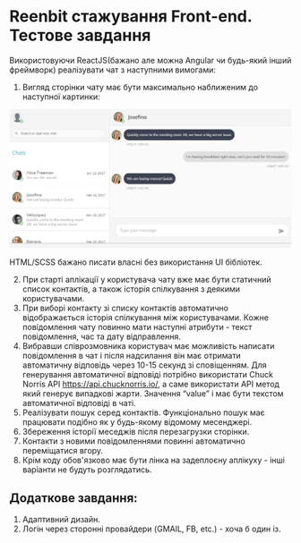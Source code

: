 # Reenbit стажування Front-end. Тестове завдання

Використовуючи ReaсtJS(бажано але можна Angular чи будь-який інший фреймворк)
реалізувати чат з наступними вимогами:

1. Вигляд сторінки чату має бути максимально наближеним до наступної картинки:

![GitHub actions settings](./assets/chats_image.jpg)

HTML/SCSS бажано писати власні без використання UI бібліотек.

2. При старті аплікації у користувача чату вже має бути статичний список
   контактів, а також історія спілкування з деякими користувачами.
3. При виборі контакту зі списку контактів автоматично відображається історія
   спілкування між користувачами. Кожне повідомлення чату повинно мати наступні
   атрибути - текст повідомлення, час та дату відправлення.
4. Вибравши співрозмовника користувач має можливість написати повідомлення в чат
   і після надсилання він має отримати автоматичну відповідь через 10-15 секунд
   зі сповіщенням. Для генерування автоматичної відповіді потрібно використати
   Chuck Norris API https://api.chucknorris.io/, а саме використати API метод
   який генерує випадкові жарти. Значення “value” і має бути текстом
   автоматичної відповіді в чаті.
5. Реалізувати пошук серед контактів. Функціонально пошук має працювати подібно
   як у будь-якому відомому месенджері.
6. Збереження історії меседжів після перезагрузки сторінки.
7. Контакти з новими повідомленнями повинні автоматично переміщатися вгору.
8. Крім коду обов'язково має бути лінка на задеплоєну аплікуху - інші варіанти
   не будуть розглядатись.

## Додаткове завдання:

1. Адаптивний дизайн.
2. Логін через сторонні провайдери (GMAIL, FB, etc.) - хоча б один із.
